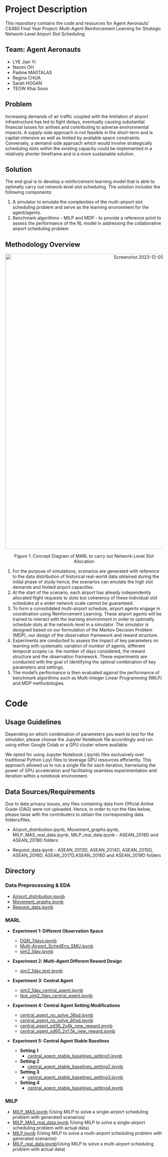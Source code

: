 # Project Description 
This repository contains the code and resources for Agent Aeronauts' CS480 Final Year Project:  Multi-Agent Reinforcement Learning for Strategic Network-Level Airport Slot Scheduling

## Team: Agent Aeronauts
- LYE Jian Yi
- Naomi OH
- Padme MAGTALAS
- Regina CHUA
- Sarah HOGAN
- TEOW Khai Soon

## Problem 
Increasing demands of air traffic coupled with the limitation of airport infrastructure has led to fight delays, eventually causing substantial financial losses for airlines and contributing to adverse environmental impacts. A supply-side approach is not feasible in the short-term and is capital-intensive as well as limited by available space constraints. Conversely, a demand-side approach which would involve strategically scheduling slots within the existing capacity could be implemented in a relatively shorter timeframe and is a more sustainable solution. 

## Solution 
The end goal is to develop a reinforcement learning model that is able to optimally carry out network-level slot scheduling. The solution includes the following components:

1. A simulator to emulate the complexities of the multi-airport slot scheduling problem and serve as the learning environment for the agent/agents. 
2. Benchmark algorithms - MILP and MDP - to provide a reference point to assess the performance of the RL model in addressing the collaborative airport scheduling problem  

## Methodology Overview 

<p align="center">
  <img width="940" alt="Screenshot 2023-12-05 at 10 25 29 AM" src="https://github.com/lyejy/agent-aeronauts-MARL/assets/80668328/f163235e-88ec-4742-821f-8f2234b70e32">
</p><p align="center">
  Figure 1: Concept Diagram of MARL to carry out Network-Level Slot Allocation
</p>

1. For the purpose of simulations, scenarios are generated with reference to the data distribution of historical real-world data obtained during the initial phase of study hence, the scenarios can emulate the high slot demands and limited airport capacities.
2. At the start of the scenario, each airport has already independently allocated flight requests to slots but coherency of these individual slot schedules at a wider network scale cannot be guaranteed. 
3. To form a consolidated multi-airport schedule, airport agents engage in coordination using Reinforcement Learning. These airport agents will be trained to interact with the learning environment in order to optimally schedule slots at the network-level in a simulator. The simulator is designed based on our formulation of the Markov Decision Problem (MDP), our design of the observation framework and reward structure. 
4. Experiments are conducted to assess the impact of key parameters on learning with systematic variation of number of agents, different temporal scopes i.e. the number of days considered, the reward structure and the observation framework. These experiments are conducted with the goal of identifying the optimal combination of key parameters and settings. 
5. The model’s performance is then evaluated against the performance of benchmark algorithms such as Multi-Integer Linear Programming (MILP) and MDP methodologies. 

# Code  

## Usage Guidelines 

Depending on which combination of parameters you want to test for the simulator, please choose the Jupyter Notebook file accordingly and run using either Google Colab or a GPU cluster where available. 

We opted for using Jupyter Notebook (.ipynb) files exclusively over traditional Python (.py) files to leverage GPU resources efficiently. This approach allowed us to run a single file for each iteration, harnessing the power of GPU acceleration and facilitating seamless experimentation and iteration within a notebook environment.

## Data Sources/Requirements 

Due to data privacy issues, any files containing data from Official Airline Guide (OAG) were not uploaded. Hence, in order to run the files below, please liaise with the contributers to obtain the corresponding data folders/files. 

- Airport_distribution.ipynb, Movement_graphs.ipynb, MILP_MAS_real_data.ipynb, MILP_real_data.ipynb - ASEAN_2018D and ASEAN_2019D folders 

- Request_data.ipynb - ASEAN_2013D, ASEAN_2014D, ASEAN_2015D, ASEAN_2016D, ASEAN_2017D,ASEAN_2018D and ASEAN_2019D folders 


## Directory 

### Data Preprocessing & EDA
- [Airport_distribution.ipynb](Data-Preprocessing-&-EDA/Airport_distribution.ipynb)
- [Movement_graphs.ipynb](Data-Preprocessing-&-EDA/Movement_graphs.ipynb)
- [Request_data.ipynb](Data-Preprocessing-&-EDA/Request_data.ipynb)

### MARL
- **Experiment 1: Different Observation Space**
    - [DQN_7days.ipynb](MARL/Experiment-1-diff-obs-space/DQN_7days.ipynb)
    - [Multi-Airport_SchedEnv_SMU.ipynb](MARL/Experiment-1-diff-obs-space/Multi-Airport_SchedEnv_SMU.ipynb)
    - [sim2_1day.ipynb](MARL/Experiment-1-diff-obs-space/sim2_1day.ipynb)

- **Experiment 2: Multi-Agent Different Reward Design**
    - [sim2_1day_test.ipynb](MARL/Experiment-2-multi-agent-diff-reward-design/sim2_1day_test.ipynb)

- **Experiment 3: Central Agent**
    - [sim2_1day_central_agent.ipynb](MARL/Experiment-3-central-agent/sim2_1day_central_agent.ipynb)
    - [test_sim2_1day_central_agent.ipynb](MARL/Experiment-3-central-agent/test_sim2_1day_central_agent.ipynb)

- **Experiment 4: Central Agent Setting Modifications**
    - [central_agent_no_solve_36sd.ipynb](MARL/Experiment-4-central-agent-setting-mods/central_agent_no_solve_36sd.ipynb)
    - [central_agent_no_solve_60sd.ipynb](MARL/Experiment-4-central-agent-setting-mods/central_agent_no_solve_60sd.ipynb)
    - [central_agent_sd36_2x4k_new_reward.ipynb](MARL/Experiment-4-central-agent-setting-mods/central_agent_sd36_2x4k_new_reward.ipynb)
    - [central_agent_sd60_2x1.5k_new_reward.ipynb](MARL/Experiment-4-central-agent-setting-mods/central_agent_sd60_2x1.5k_new_reward.ipynb)

- **Experiment 5: Central Agent Stable Baselines**
    - **Setting 1**
        - [central_agent_stable_baselines_setting1.ipynb](MARL/Experiment-5-central-agent-stable-baselines/Setting-1/central_agent_stable_baselines_setting1.ipynb)
    - **Setting 2**
        - [central_agent_stable_baselines_setting2.ipynb](MARL/Experiment-5-central-agent-stable-baselines/Setting-2/central_agent_stable_baselines_setting2.ipynb)
    - **Setting 3**
        - [central_agent_stable_baselines_setting3.ipynb](MARL/Experiment-5-central-agent-stable-baselines/Setting-3/central_agent_stable_baselines_setting3.ipynb)
    - **Setting 4**
        - [central_agent_stable_baselines_setting4.ipynb](MARL/Experiment-5-central-agent-stable-baselines/Setting-4/central_agent_stable_baselines_setting4.ipynb)

### MILP
- [MILP_MAS.ipynb](MILP/MILP_MAS.ipynb) (Using MILP to solve a single-airport scheduling problem with generated scenarios)
- [MILP_MAS_real_data.ipynb](MILP/MILP_MAS_real_data.ipynb) (Using MILP to solve a single-airport scheduling problem with actual data) 
- [MILP.ipynb](MILP/MILP.ipynb) (Using MILP to solve a multi-airport scheduling problem with generated scenarios)
- [MILP_real_data.ipynb](MILP/MILP_real_data.ipynb)(Using MILP to solve a multi-airport scheduling problem with actual data)


